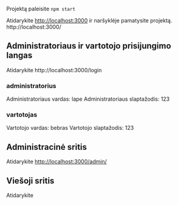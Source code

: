 Projektą paleisite `npm start`

Atidarykite [http://localhost:3000](http://localhost:3000) ir naršyklėje pamatysite projektą. http://localhost:3000/

## Administratoriaus ir vartotojo prisijungimo langas

Atidarykite http://localhost:3000/login

### administratorius

Administratoriaus vardas: lape
Administratoriaus slaptažodis: 123

### vartotojas

Vartotojo vardas: bebras
Vartotojo slaptažodis: 123

## Administracinė sritis

Atidarykite [http://localhost:3000/admin/](http://localhost:3000/admin/)

## Viešoji sritis

Atidarykite []()
